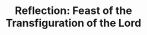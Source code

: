 ---
title: "Reflection: Feast of the Transfiguration of the Lord"
layout: reader
description: "Homilist: Rev. Fr. James Gyekye Danso, Parochial Vicar, St Bakhita Catholic Church."
feature_image: posts/reflection-the-transfiguration-year-a.jpg
category: reflection
published: true
---